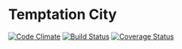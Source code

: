 # Temptation City

[![Code Climate](https://codeclimate.com/github/jplusplus/temptation-city/badges/gpa.svg)](https://codeclimate.com/github/jplusplus/temptation-city)
[![Build Status](https://travis-ci.org/jplusplus/temptation-city.svg?branch=master)](https://travis-ci.org/jplusplus/temptation-city)
[![Coverage Status](https://coveralls.io/repos/github/jplusplus/temptation-city/badge.svg?branch=master)](https://coveralls.io/github/jplusplus/temptation-city?branch=master)
